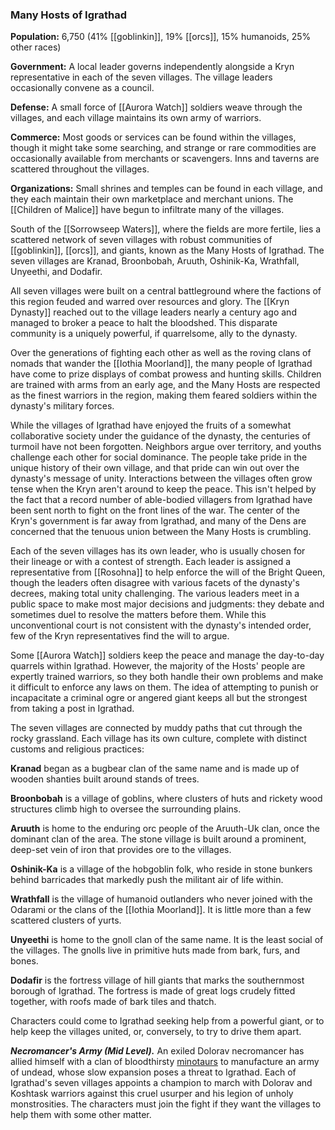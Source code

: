 ### Many Hosts of Igrathad

**Population:** 6,750 (41% [[goblinkin]], 19% [[orcs]], 15% humanoids, 25% other races)

**Government:** A local leader governs independently alongside a Kryn representative in each of the seven villages. The village leaders occasionally convene as a council.

**Defense:** A small force of [[Aurora Watch]] soldiers weave through the villages, and each village maintains its own army of warriors.

**Commerce:** Most goods or services can be found within the villages, though it might take some searching, and strange or rare commodities are occasionally available from merchants or scavengers. Inns and taverns are scattered throughout the villages.

**Organizations:** Small shrines and temples can be found in each village, and they each maintain their own marketplace and merchant unions. The [[Children of Malice]] have begun to infiltrate many of the villages.

South of the [[Sorrowseep Waters]], where the fields are more fertile, lies a scattered network of seven villages with robust communities of [[goblinkin]], [[orcs]], and giants, known as the Many Hosts of Igrathad. The seven villages are Kranad, Broonbobah, Aruuth, Oshinik-Ka, Wrathfall, Unyeethi, and Dodafir.

All seven villages were built on a central battleground where the factions of this region feuded and warred over resources and glory. The [[Kryn Dynasty]] reached out to the village leaders nearly a century ago and managed to broker a peace to halt the bloodshed. This disparate community is a uniquely powerful, if quarrelsome, ally to the dynasty.

Over the generations of fighting each other as well as the roving clans of nomads that wander the [[Iothia Moorland]], the many people of Igrathad have come to prize displays of combat prowess and hunting skills. Children are trained with arms from an early age, and the Many Hosts are respected as the finest warriors in the region, making them feared soldiers within the dynasty's military forces.

While the villages of Igrathad have enjoyed the fruits of a somewhat collaborative society under the guidance of the dynasty, the centuries of turmoil have not been forgotten. Neighbors argue over territory, and youths challenge each other for social dominance. The people take pride in the unique history of their own village, and that pride can win out over the dynasty's message of unity. Interactions between the villages often grow tense when the Kryn aren't around to keep the peace. This isn't helped by the fact that a record number of able-bodied villagers from Igrathad have been sent north to fight on the front lines of the war. The center of the Kryn's government is far away from Igrathad, and many of the Dens are concerned that the tenuous union between the Many Hosts is crumbling.

Each of the seven villages has its own leader, who is usually chosen for their lineage or with a contest of strength. Each leader is assigned a representative from [[Rosohna]] to help enforce the will of the Bright Queen, though the leaders often disagree with various facets of the dynasty's decrees, making total unity challenging. The various leaders meet in a public space to make most major decisions and judgments: they debate and sometimes duel to resolve the matters before them. While this unconventional court is not consistent with the dynasty's intended order, few of the Kryn representatives find the will to argue.

Some [[Aurora Watch]] soldiers keep the peace and manage the day-to-day quarrels within Igrathad. However, the majority of the Hosts' people are expertly trained warriors, so they both handle their own problems and make it difficult to enforce any laws on them. The idea of attempting to punish or incapacitate a criminal ogre or angered giant keeps all but the strongest from taking a post in Igrathad.

The seven villages are connected by muddy paths that cut through the rocky grassland. Each village has its own culture, complete with distinct customs and religious practices:

**Kranad** began as a bugbear clan of the same name and is made up of wooden shanties built around stands of trees.

**Broonbobah** is a village of goblins, where clusters of huts and rickety wood structures climb high to oversee the surrounding plains.

**Aruuth** is home to the enduring orc people of the Aruuth-Uk clan, once the dominant clan of the area. The stone village is built around a prominent, deep-set vein of iron that provides ore to the villages.

**Oshinik-Ka** is a village of the hobgoblin folk, who reside in stone bunkers behind barricades that markedly push the militant air of life within.

**Wrathfall** is the village of humanoid outlanders who never joined with the Odarami or the clans of the [[Iothia Moorland]]. It is little more than a few scattered clusters of yurts.

**Unyeethi** is home to the gnoll clan of the same name. It is the least social of the villages. The gnolls live in primitive huts made from bark, furs, and bones.

**Dodafir** is the fortress village of hill giants that marks the southernmost borough of Igrathad. The fortress is made of great logs crudely fitted together, with roofs made of bark tiles and thatch.

Characters could come to Igrathad seeking help from a powerful giant, or to help keep the villages united, or, conversely, to try to drive them apart.

_**Necromancer's Army (Mid Level).**_ An exiled Dolorav necromancer has allied himself with a clan of bloodthirsty [minotaurs](https://www.dndbeyond.com/monsters/minotaur) to manufacture an army of undead, whose slow expansion poses a threat to Igrathad. Each of Igrathad's seven villages appoints a champion to march with Dolorav and Koshtask warriors against this cruel usurper and his legion of unholy monstrosities. The characters must join the fight if they want the villages to help them with some other matter.